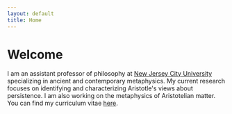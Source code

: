 ```yaml
---
layout: default
title: Home
---
```


# Welcome 

I am an assistant professor of philosophy at [New Jersey City University](http://www.njcu.edu) specializing in ancient and contemporary metaphysics. My current research focuses on identifying and characterizing Aristotle's views about persistence. I am also working on the metaphysics of Aristotelian matter. You can find my curriculum vitae [here](CV.pdf).




